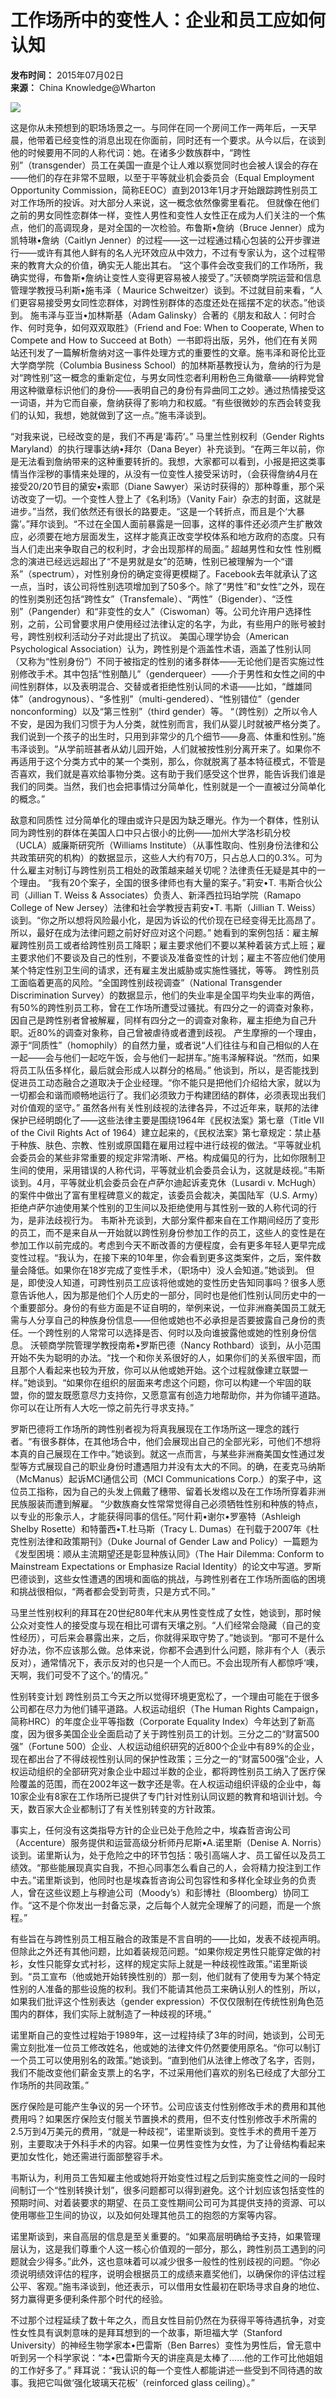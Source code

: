 # 工作场所中的变性人：企业和员工应如何认知

**发布时间：** 2015年07月02日  
**来源：** China Knowledge@Wharton  

![](https://www.knowledgeatwharton.com.cn/wp-content/uploads/2015/07/Workplace1-618x338.jpg)

这是你从未预想到的职场场景之一。与同伴在同一个房间工作一两年后，一天早晨，他带着已经变性的消息出现在你面前，同时还有一个要求。从今以后，在谈到他的时候要用不同的人称代词：她。在诸多少数族群中，“跨性别”（transgender）员工在美国一直是个让人难以察觉同时也会被人误会的存在——他们的存在非常不显眼，以至于平等就业机会委员会（Equal Employment Opportunity Commission，简称EEOC）直到2013年1月才开始跟踪跨性别员工对工作场所的投诉。对大部分人来说，这一概念依然像雾里看花。 但就像在他们之前的男女同性恋群体一样，变性人男性和变性人女性正在成为人们关注的一个焦点，他们的高调现身，是对全国的一次检验。布鲁斯•詹纳（Bruce Jenner）成为凯特琳•詹纳（Caitlyn Jenner）的过程——这一过程通过精心包装的公开步骤进行——或许有其他人鲜有的名人光环效应从中效力，不过有专家认为，这个过程带来的教育大众的价值，确实无人能出其右。 “这个事件会改变我们的工作场所，我确实觉得，布鲁斯•詹纳让变性人变得更容易被人接受了。”沃顿商学院运营和信息管理学教授马利斯•施韦泽（ Maurice Schweitzer）谈到。不过就目前来看，“人们更容易接受男女同性恋群体，对跨性别群体的态度还处在摇摆不定的状态。”他谈到。 施韦泽与亚当•加林斯基（Adam Galinsky）合著的《朋友和敌人：何时合作、何时竞争，如何双双取胜》（Friend and Foe: When to Cooperate, When to Compete and How to Succeed at Both）一书即将出版，另外，他们在有关网站还刊发了一篇解析詹纳对这一事件处理方式的重要性的文章。施韦泽和哥伦比亚大学商学院（Columbia Business School）的加林斯基教授认为，詹纳的行为是对“跨性别”这一概念的重新定位，与男女同性恋者利用粉色三角徽章——纳粹党曾用这种徽章标识他们的身份——表明自己的身份有异曲同工之妙。通过热情接受这一词语，并为它而自豪，詹纳获得了影响力和权威。“有些很微妙的东西会转变我们的认知，我想，她就做到了这一点。”施韦泽谈到。

“对我来说，已经改变的是，我们不再是‘毒药’。” 马里兰性别权利（Gender Rights Maryland）的执行理事达纳•拜尔（Dana Beyer）补充谈到。“在两三年以前，你是无法看到詹纳带来的这种重要转折的。我想，大家都可以看到，小报是把这类事情当作淫秽的事情来处理的，从没有一位变性人接受采访时，（会获得詹纳4月在接受20/20节目的黛安•索耶（Diane Sawyer）采访时获得的）那种尊重，那个采访改变了一切。一个变性人登上了《名利场》（Vanity Fair）杂志的封面，这就是进步。”当然，我们依然还有很长的路要走。“这是一个转折点，而且是个‘大暴露’。”拜尔谈到。“不过在全国人面前暴露是一回事，这样的事件还必须产生扩散效应，必须要在地方层面发生，这样才能真正改变学校体系和地方政府的态度。只有当人们走出来争取自己的权利时，才会出现那样的局面。” 超越男性和女性 性别概念的演进已经远远超出了“不是男就是女”的范畴，性别已被理解为一个“谱系”（spectrum），对性别身份的确定变得更模糊了。Facebook去年就承认了这一点，当时，该公司将性别选项增加到了50多个。除了“男性”和“女性”之外，现在的性别类别还包括“跨性女”（Transfemale）、“两性”（Bigender）、“泛性别”（Pangender）和“非变性的女人”（Ciswoman）等。公司允许用户选择性别，之前，公司曾要求用户使用经过法律认定的名字，为此，有些用户的账号被封号，跨性别权利活动分子对此提出了抗议。 美国心理学协会（American Psychological Association）认为，跨性别是个涵盖性术语，涵盖了性别认同（又称为“性别身份”）不同于被指定的性别的诸多群体——无论他们是否实施过性别修改手术。其中包括“性别酷儿”（genderqueer）——介于男性和女性之间的中间性别群体，以及表明混合、交替或者拒绝性别认同的术语——比如，“雌雄同体”（androgynous）、“多性别”（multi-gendered）、“性别错位”（gender nonconforming）以及“第三性别”（third gender）等。 “（跨性别）之所以令人不安，是因为我们习惯于为人分类，就性别而言，我们从婴儿时就被严格分类了。我们说到一个孩子的出生时，只用到非常少的几个细节——身高、体重和性别。”施韦泽谈到。“从学前班甚者从幼儿园开始，人们就被按性别分离开来了。如果你不再适用于这个分类方式中的某一个类别，那么，你就脱离了基本特征模式，不管是否喜欢，我们就是喜欢给事物分类。这有助于我们感受这个世界，能告诉我们谁是我们的同类。当然，我们也会把事情过分简单化，性别就是一个一直被过分简单化的概念。”

敌意和同质性 过分简单化的理由或许只是因为缺乏曝光。作为一个群体，性别认同为跨性别的群体在美国人口中只占很小的比例——加州大学洛杉矶分校（UCLA）威廉斯研究所（Williams Institute）（从事性取向、性别身份法律和公共政策研究的机构）的数据显示，这些人大约有70万，只占总人口的0.3%。可为什么雇主对制订与跨性别员工相处的政策越来越关切呢？法律责任无疑是其中的一个理由。 “我有20个案子，全国的很多律师也有大量的案子。”莉安•T. 韦斯合伙公司（Jillian T. Weiss & Associates）负责人、新泽西拉玛珀学院（Ramapo College of New Jersey）法律和社会学教授吉莉安•T. 韦斯（Jillian T. Weiss）谈到。“你之所以想将风险最小化，是因为诉讼的代价现在已经变得无比高昂了。所以，最好在成为法律问题之前好好应对这个问题。” 她看到的案例包括：雇主解雇跨性别员工或者给跨性别员工降职；雇主要求他们不要以某种着装方式上班；雇主要求他们不要谈及自己的性别，不要谈及准备变性的计划；雇主不答应他们使用某个特定性别卫生间的请求，还有雇主发出威胁或实施性骚扰，等等。 跨性别员工面临着更高的风险。“全国跨性别歧视调查”（National Transgender Discrimination Survey）的数据显示，他们的失业率是全国平均失业率的两倍，有50%的跨性别员工称，曾在工作场所遭受过骚扰。有四分之一的调查对象称，因自己是跨性别者曾被解雇，同样有四分之一的调查对象称，雇主拒绝为自己升职。近80%的调查对象称，自己曾被虐待或者遭到歧视。 产生摩擦的一个理由，源于“同质性”（homophily）的自然力量，或者说“人们往往与和自己相似的人在一起——会与他们一起吃午饭，会与他们一起拼车。”施韦泽解释说。“然而，如果将员工队伍多样化，最后就会形成人以群分的格局。” 他谈到，所以，是否能找到促进员工动态融合之道取决于企业经理。“你不能只是把他们介绍给大家，就以为一切都会和谐而顺畅地运行了。我们必须致力于构建团结的群体，必须表现出我们对价值观的坚守。” 虽然各州有关性别歧视的法律各异，不过近年来，联邦的法律保护已经明朗化了——这些法律主要是围绕1964年《民权法案》第七章（Title VII of the Civil Rights Act of 1964）建立起来的，《民权法案》第七章规定：禁止基于种族、肤色、宗教、性别或原国籍在雇用过程中进行歧视的做法。“平等就业机会委员会的某些非常重要的规定非常清晰、严格。构成偏见的行为，比如你限制卫生间的使用，采用错误的人称代词，平等就业机会委员会认为，这就是歧视。”韦斯谈到。4月，平等就业机会委员会在卢萨尔迪起诉麦克休（Lusardi v. McHugh）的案件中做出了富有里程碑意义的裁定，该委员会裁决，美国陆军（U.S. Army）拒绝卢萨尔迪使用某个性别的卫生间以及拒绝使用与其性别一致的人称代词的行为，是非法歧视行为。 韦斯补充谈到，大部分案件都来自在工作期间经历了变形的员工，而不是来自从一开始就以跨性别身份参加工作的员工，这些人的变性是在参加工作以前完成的。考虑到今天不断改善的方便程度，会有更多年轻人更早完成变性过程。“我认为，在接下来的10年里，你会看到更多这类案件，之后，案件数量会降低。如果你在18岁完成了变性手术，（职场中）没人会知道。”她谈到。 但是，即使没人知道，可跨性别员工应该将他或她的变性历史告知同事吗？很多人愿意告诉他人，因为那是他们个人历史的一部分，同时也是他们性别认同历史中的一个重要部分。身份的有些方面是不证自明的，举例来说，一位非洲裔美国员工就无需与人分享自己的种族身份信息——但他或她也不必承担是否要披露自己身份的责任。一个跨性别的人常常可以选择是否、何时以及向谁披露他或她的性别身份信息。 沃顿商学院管理学教授南希•罗斯巴德（Nancy Rothbard）谈到，从小范围开始不失为聪明的办法。“找一个和你关系很好的人，如果你们的关系很牢固，而且那个人看起来也较为开放，你可以从他或她开始。这个过程就像建立联盟一样。”她谈到。“如果你在组织的层面来考虑这个问题，你可以构建一个牢固的联盟，你的盟友既愿意尽力支持你，又愿意富有创造力地帮助你，并为你铺平道路。你可以在让所有人大吃一惊之前先行寻求支持。”

罗斯巴德将工作场所的跨性别者视为将真我展现在工作场所这一理念的践行者。“有很多群体，在其他场合中，他们会展现出自己的全部光彩，可他们不想将本真的自己展现在工作中。”她谈到。就这一点而言，与某些非洲裔美国女性通过发型等方式展现自己的职业身份时遭遇阻力并没有太大的不同。的确，在麦克马纳斯（McManus）起诉MCI通信公司（MCI Communications Corp.）的案子中，这位员工指称，因为自己的头发上佩戴了穗带、留着长发绺以及在工作场所穿着非洲民族服装而遭到解雇。 “少数族裔女性常常觉得自己必须牺牲性别和种族的特点，以专业的形象示人，才能获得同事的信任。”阿什莉•谢尔•罗塞特（Ashleigh Shelby Rosette）和特蕾西•T.杜马斯（Tracy L. Dumas）在刊载于2007年《杜克性别法律和政策期刊》（Duke Journal of Gender Law and Policy）一篇题为《发型困境：顺从主流期望还是彰显种族认同》（The Hair Dilemma: Conform to Mainstream Expectations or Emphasize Racial Identity）的论文中写道。罗斯巴德谈到，这些女性遭遇的困境和面临的挑战，与跨性别者在工作场所面临的困境和挑战很相似，“两者都会受到苛责，只是方式不同。”

马里兰性别权利的拜耳在20世纪80年代末从男性变性成了女性，她谈到，那时候公众对变性人的接受度与现在相比可谓有天壤之别。“人们经常会隐藏（自己的变性经历），可后来会暴露出来，之后，你就得采取守势了。”她谈到。“那可不是什么好办法，你不应该那么做。总体来说，你都不会遇到什么问题，除非有个人（表示反对），通常情况下，表示反对的也只是一个人而已。不会出现所有人都惊呼‘噢，天啊，我们可受不了这个。’的情况。” 

性别转变计划 跨性别员工今天之所以觉得环境更宽松了，一个理由可能在于很多公司都在尽力为他们铺平道路。人权运动组织（The Human Rights Campaign，简称HRC）的年度企业平等指数（Corporate Equality Index）今年达到了新高度，因为很多美国企业全面启动了关于跨性别员工的计划。三分之二的“财富500强”（Fortune 500）企业、人权运动组织研究的近800个企业中有89%的企业，现在都出台了不得歧视性别认同的保护性政策；三分之一的“财富500强”企业，人权运动组织的全部研究对象企业中超过半数的企业，都将跨性别员工纳入了医疗保险覆盖的范围，而在2002年这一数字还是零。在人权运动组织评级的企业中，每10家企业有8家在工作场所已提供了专门针对性别认同议题的教育和培训计划。今天，数百家大企业都制订了有关性别转变的方针政策。 

事实上，任何没有这类指导方针的企业已处于危险之中，埃森哲咨询公司（Accenture）服务提供和运营高级分析师丹尼斯•A.诺里斯（Denise A. Norris）谈到。诺里斯认为，处于危险之中的环节包括：吸引高端人才、员工留任以及员工绩效。“那些能展现真实自我，不担心同事怎么看自己的人，会将精力投注到工作中去。”诺里斯谈到，他同时也是埃森哲咨询公司包容性和多样化全球业务的负责人，曾在这些议题上与穆迪公司（Moody’s）和彭博社（Bloomberg）协同工作。“这不是个你发出一封备忘录，之后每个人就完全理解了的问题，而是一个旅程。” 

有些旨在与跨性别员工相互融合的政策是不言自明的——比如，发表不歧视声明。但除此之外还有其他问题，比如着装规范问题。“如果你规定男性只能穿定做的衬衫，女性只能穿女式衬衫，这样的规定实际上就是一种歧视性政策。”诺里斯谈到。“员工宣布（他或她开始转换性别的）那一刻，他们就有了使用专为某个特定性别的人准备的那些设施的权利。我们不能请其他员工来确认别人的性别，所以，如果我们批评这个性别表达（gender expression）不仅仅限制在传统性别角色范围内的群体，我们实际上就制造了一种歧视的环境。” 

诺里斯自己的变性过程始于1989年，这一过程持续了3年的时间，她谈到，公司无需立刻批准一位员工修改姓名，他或她的法律文件仍然要使用原名。“你可以制订一个员工可以使用别名的政策。”她谈到。“直到他们从法律上修改了名字，否则，我们不能改变他们薪金支票上的名字，不过采用他们喜欢的别名已经成了大部分工作场所的共同政策。” 

医疗保险是可能产生争议的另一个环节。公司应该支付性别修改手术的费用和其他费用吗？如果医疗保险支付髋关节置换术的费用，但不支付性别修改手术所需的2.5万到4万美元的费用，“就是一种歧视”，诺里斯谈到。变性手术的费用千差万别，主要取决于外科手术的内容。如果一位男性变性为女性，为了让骨结构看起来更加女性化，她还需进行面部整容手术。 

韦斯认为，利用员工告知雇主他或她将开始变性过程之后到实施变性之间的一段时间制订一个“性别转换计划”，很多问题都可以得到避免。这个计划应该包括变性的预期时间、对着装要求的期望、在员工变性期间公司可为其提供支持的资源、可以使用哪些卫生间的协议，以及如何处理其他员工的抱怨的方案等内容。 

诺里斯谈到，来自高层的信息是至关重要的。“如果高层明确给予支持，如果管理层认为，这是我们尊重个人这一核心价值观的一部分，那么，跨性别员工遇到的问题就会少得多。”此外，这也意味着可以减少很多一般性的性别歧视的问题。“你必须说明绩效评估的程序，说明会根据员工的成绩来嘉奖他们，以确保你的评估过程公平、客观。”施韦泽谈到，他还表示，可以借用女性最初在职场寻求自身的地位、努力赢得更多便利条件那个时代的经验。 

不过那个过程延续了数十年之久，而且女性目前仍然在为获得平等待遇抗争，对变性女性具有讽刺意味的是拜耳想到的一个故事，斯坦福大学（Stanford University）的神经生物学家本•巴雷斯（Ben Barres）变性为男性后，曾无意中听到另一个科学家说：“本•巴雷斯今天的讲座真是太棒了……他的工作可比他姐姐的工作好多了。” 拜耳说：“我认识的每一个变性人都能讲述一些受到不同待遇的故事。我把它叫做‘强化玻璃天花板’（reinforced glass ceiling）。”